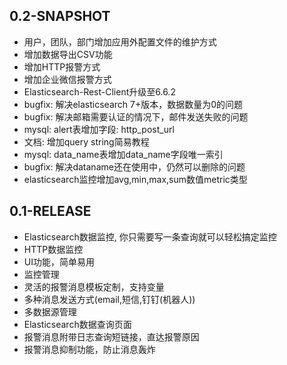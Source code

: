 ## 0.2-SNAPSHOT

* 用户，团队，部门增加应用外配置文件的维护方式
* 增加数据导出CSV功能
* 增加HTTP报警方式
* 增加企业微信报警方式
* Elasticsearch-Rest-Client升级至6.6.2
* bugfix: 解决elasticsearch 7+版本，数据数量为0的问题
* bugfix: 解决邮箱需要认证的情况下，邮件发送失败的问题
* mysql: alert表增加字段: http_post_url
* 文档: 增加query string简易教程
* mysql: data_name表增加data_name字段唯一索引
* bugfix: 解决dataname还在使用中，仍然可以删除的问题
* elasticsearch监控增加avg,min,max,sum数值metric类型

## 0.1-RELEASE

* Elasticsearch数据监控, 你只需要写一条查询就可以轻松搞定监控
* HTTP数据监控
* UI功能，简单易用
* 监控管理
* 灵活的报警消息模板定制，支持变量
* 多种消息发送方式(email,短信,钉钉(机器人))
* 多数据源管理
* Elasticsearch数据查询页面
* 报警消息附带日志查询短链接，直达报警原因
* 报警消息抑制功能，防止消息轰炸
